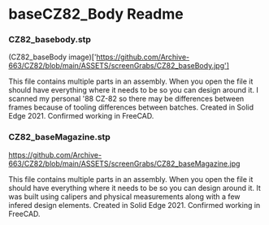 # baseCZ82_Body Readme

### CZ82_basebody.stp

(CZ82_baseBody image)['https://github.com/Archive-663/CZ82/blob/main/ASSETS/screenGrabs/CZ82_baseBody.jpg']

This file contains multiple parts in an assembly. When you open the file it should have everything where it needs to be so you can design around it. I scanned my personal '88 CZ-82 so there may be differences between frames because of tooling differences between batches. Created in Solid Edge 2021. Confirmed working in FreeCAD.

### CZ82_baseMagazine.stp

https://github.com/Archive-663/CZ82/blob/main/ASSETS/screenGrabs/CZ82_baseMagazine.jpg

This file contains multiple parts in an assembly. When you open the file it should have everything where it needs to be so you can design around it. It was built using calipers and physical measurements along with a few infered design elements. Created in Solid Edge 2021. Confirmed working in FreeCAD.
